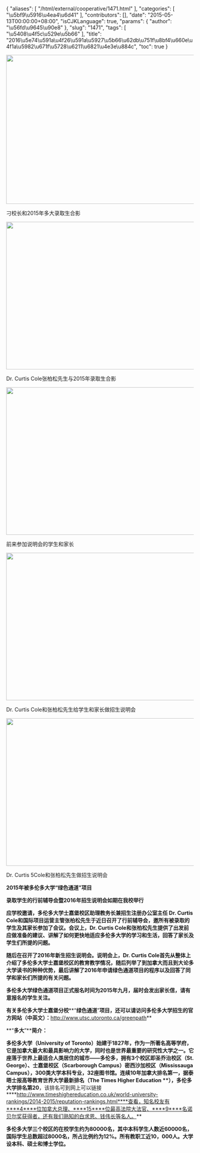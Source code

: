 {
    "aliases": [
        "/html/external/cooperative/1471.html"
    ],
    "categories": [
        "\u5bf9\u5916\u4ea4\u6d41"
    ],
    "contributors": [],
    "date": "2015-05-13T00:00:00+08:00",
    "isCJKLanguage": true,
    "params": {
        "author": "\u56fd\u9645\u90e8"
    },
    "slug": "1471",
    "tags": [
        "\u5408\u4f5c\u529e\u5b66"
    ],
    "title": "2016\u5e74\u591a\u4f26\u591a\u5927\u5b66\u62db\u751f\u8bf4\u660e\u4f1a\u5982\u671f\u5728\u6211\u6821\u4e3e\u884c",
    "toc": true
}


<img
    src="https://cdn.tfls.online/mirror/full/808db09ec44d1ce062473753d95ff3de3adaf9ba.jpg"
    style="display:block;margin-left:auto;margin-right:auto;"
    decoding="async"
    fetchpriority="auto"
    loading="lazy"
    height="401"
    width="600"
/>




刁校长和2015年多大录取生合影





<img
    src="https://cdn.tfls.online/mirror/full/70a50854f1024f9436a08e1ba466e31afc43c1b4.jpg"
    style="display:block;margin-left:auto;margin-right:auto;"
    decoding="async"
    fetchpriority="auto"
    loading="lazy"
    height="397"
    width="600"
/>




Dr. Curtis Cole张柏松先生与2015年录取生合影





<img
    src="https://cdn.tfls.online/mirror/full/32dfea4c9c364856756b19c2b470ac3d838777d5.jpg"
    style="display:block;margin-left:auto;margin-right:auto;"
    decoding="async"
    fetchpriority="auto"
    loading="lazy"
    height="397"
    width="600"
/>




前来参加说明会的学生和家长





<img
    src="https://cdn.tfls.online/mirror/full/0d612d8b070429778062bf217fd9ff6ea1c32891.jpg"
    style="display:block;margin-left:auto;margin-right:auto;"
    decoding="async"
    fetchpriority="auto"
    loading="lazy"
    height="397"
    width="600"
/>




Dr. Curtis Cole和张柏松先生给学生和家长做招生说明会





<img
    src="https://cdn.tfls.online/mirror/full/d1ebbc749cd84870fb7980d89de5e956878d8315.jpg"
    style="display:block;margin-left:auto;margin-right:auto;"
    decoding="async"
    fetchpriority="auto"
    loading="lazy"
    height="397"
    width="600"
/>




Dr. Curtis 5Cole和张柏松先生做招生说明会




  






  





**2015****年被多伦多大学****“绿色通道”项目**




**录取学生的行前辅导会暨****2016****年招生说明会如期在我校举行**




**应学校邀请，多伦多大学士嘉堡校区****助理教务长兼招生注册办公室主任 Dr. Curtis Cole****和国际项目运营主管张柏松先生于****近日****召开了行前辅导会，邀所有被录取的学生及其家长参加了会议。会议上，****Dr. Curtis Cole****和张柏松先生提供了出发前应做准备的建议、讲解了如何更快地适应多伦多大学的学习和生活，回答了家长及学生们所提的问题。**




**随后在召开了****2016****年新生招生说明会。说明会上，****Dr. Curtis Cole****首先从整体上介绍了****多伦多大学士嘉堡校区的教育教学情况，随后列举了到加拿大而且到大论多大学读书的种种优势，最后****讲解了****2016****年申请绿色通道项目的程序以及回答了同学和家长们所提的有关问题。**




**多伦多大学绿色通道项目正式报名时间为****2015****年九月，届时会发出家长信，请有意报名的学生关注。**









**有关多伦多大学士嘉堡分校****“****绿色通道****”****项目，还可以请访问多伦多大学招生的官方网站（中英文）：****<http://www.utsc.utoronto.ca/greenpath>**









**“****多大****”****简介：**




**多伦多大学（****University of Toronto****）始建于****1827****年，作为一所著名高等学府，它是加拿大最大和最具影响力的大学，同时也是世界最重要的研究性大学之一。****它座落于世界上最适合人类居住的城市****——****多伦多，拥有****3****个校区即圣乔治校区（****St. George****）、士嘉堡校区（****Scarborough Campus****）密西沙加校区（****Mississauga Campus****），****300****类大学本科专业，****32****座图书馆。连续****10****年加拿大排名第一，据泰晤士报高等教育世界大学最新排名（****The Times
Higher Education** **），多伦多大学排名第****20****，该排名可到网上可以链接****http://www.timeshighereducation.co.uk/world-university-rankings/2014-2015/reputation-rankings.html****查看，知名校友有****4****位加拿大总理、****15****位最高法院大法官、****9****名诺贝尔奖获得者，还有我们熟知的白求恩、钱伟长等名人。**




**多伦多大学三个校区的在校学生约为****80000****名，其中本科学生人数近****60000****名，国际学生总数超过****8000****名，所占比例约为****12%****。所有教职工近****10****，****000****人。大学设本科、硕士和博士学位。**









  





  



